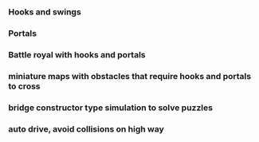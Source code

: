 ### Hooks and swings
### Portals
### Battle royal with hooks and portals
### miniature maps with obstacles that require hooks and portals to cross
### bridge constructor type simulation to solve puzzles
### auto drive, avoid collisions on high way